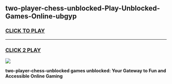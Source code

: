 
## two-player-chess-unblocked-Play-Unblocked-Games-Online-ubgyp
<h3>
<a href="https://premium76.site?title=two-player-chess-unblocked&ref=25A">CLICK TO PLAY</a></h3>
<hr>

<h3>
<a href="https://premium76.site?title=two-player-chess-unblocked&ref=25A">CLICK 2 PLAY</a>
  
</h3>

<a href="https://premium76.site?title=two-player-chess-unblocked&ref=25A"><img src="https://clearcache.store/games.png"></a>


**two-player-chess-unblocked games unblocked: Your Gateway to Fun and Accessible Online Gaming**

